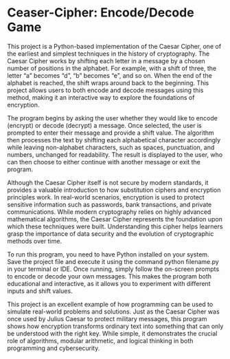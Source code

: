 # Ceaser-Cipher: Encode/Decode Game

This project is a Python-based implementation of the Caesar Cipher, one of the earliest and simplest techniques in the history 
of cryptography. The Caesar Cipher works by shifting each letter in a message by a chosen number of positions in the alphabet. 
For example, with a shift of three, the letter “a” becomes “d”, “b” becomes “e”, and so on. When the end of the alphabet is 
reached, the shift wraps around back to the beginning. This project allows users to both encode and decode messages using 
this method, making it an interactive way to explore the foundations of encryption.

The program begins by asking the user whether they would like to encode (encrypt) or decode (decrypt) a message.
Once selected, the user is prompted to enter their message and provide a shift value. The algorithm then processes the 
text by shifting each alphabetical character accordingly while leaving non-alphabet characters, such as spaces, 
punctuation, and numbers, unchanged for readability. The result is displayed to the user, who can then choose to 
either continue with another message or exit the program.

Although the Caesar Cipher itself is not secure by modern standards, it provides a valuable introduction to how 
substitution ciphers and encryption principles work. In real-world scenarios, encryption is used to protect sensitive 
information such as passwords, bank transactions, and private communications. While modern cryptography relies on highly 
advanced mathematical algorithms, the Caesar Cipher represents the foundation upon which these techniques were built. 
Understanding this cipher helps learners grasp the importance of data security and the evolution of cryptographic methods 
over time.

To run this program, you need to have Python installed on your system. Save the project file and execute it using the 
command python filename.py in your terminal or IDE. Once running, simply follow the on-screen prompts to encode or decode 
your own messages. This makes the program both educational and interactive, as it allows you to experiment with different 
inputs and shift values.

This project is an excellent example of how programming can be used to simulate real-world problems and solutions. 
Just as the Caesar Cipher was once used by Julius Caesar to protect military messages, this program shows how encryption 
transforms ordinary text into something that can only be understood with the right key. While simple, it demonstrates the 
crucial role of algorithms, modular arithmetic, and logical thinking in both programming and cybersecurity.
